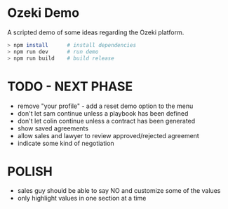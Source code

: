 # Ozeki Demo

A scripted demo of some ideas regarding the Ozeki platform.

```bash
> npm install      # install dependencies
> npm run dev      # run demo
> npm run build    # build release
```

# TODO - NEXT PHASE

  * remove "your profile" - add a reset demo option to the menu
  * don't let sam continue unless a playbook has been defined
  * don't let colin continue unless a contract has been generated
  * show saved agreements
  * allow sales and lawyer to review approved/rejected agreement
  * indicate some kind of negotiation

# POLISH

  * sales guy should be able to say NO and customize some of the values
  * only highlight values in one section at a time
